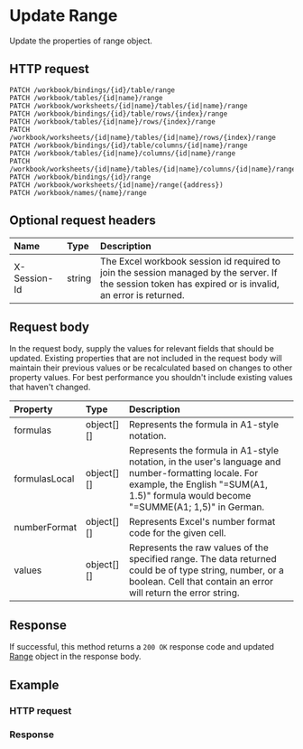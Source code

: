 # Update Range

Update the properties of range object.
## HTTP request
```http
PATCH /workbook/bindings/{id}/table/range
PATCH /workbook/tables/{id|name}/range
PATCH /workbook/worksheets/{id|name}/tables/{id|name}/range
PATCH /workbook/bindings/{id}/table/rows/{index}/range
PATCH /workbook/tables/{id|name}/rows/{index}/range
PATCH /workbook/worksheets/{id|name}/tables/{id|name}/rows/{index}/range
PATCH /workbook/bindings/{id}/table/columns/{id|name}/range
PATCH /workbook/tables/{id|name}/columns/{id|name}/range
PATCH /workbook/worksheets/{id|name}/tables/{id|name}/columns/{id|name}/range
PATCH /workbook/bindings/{id}/range
PATCH /workbook/worksheets/{id|name}/range({address})
PATCH /workbook/names/{name}/range
```

## Optional request headers
| Name       | Type | Description|
|:-----------|:------|:----------|
| X-Session-Id   | string  | The Excel workbook session id required to join the session managed by the server. If the session token has expired or is invalid, an error is returned.|

## Request body
In the request body, supply the values for relevant fields that should be updated. Existing properties that are not included in the request body will maintain their previous values or be recalculated based on changes to other property values. For best performance you shouldn't include existing values that haven't changed.

| Property	   | Type	|Description|
|:---------------|:--------|:----------|
|formulas|object[][]|Represents the formula in A1-style notation.|
|formulasLocal|object[][]|Represents the formula in A1-style notation, in the user's language and number-formatting locale.  For example, the English "=SUM(A1, 1.5)" formula would become "=SUMME(A1; 1,5)" in German.|
|numberFormat|object[][]|Represents Excel's number format code for the given cell.|
|values|object[][]|Represents the raw values of the specified range. The data returned could be of type string, number, or a boolean. Cell that contain an error will return the error string.|

## Response
If successful, this method returns a `200 OK` response code and updated [Range](../resources/range.md) object in the response body.
## Example
### HTTP request
### Response
